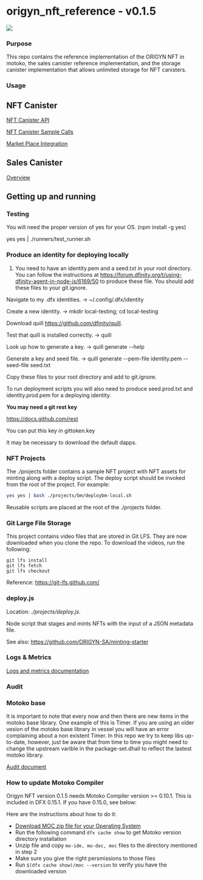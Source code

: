 # origyn_nft_reference - v0.1.5

<img src="https://gitlab.origyn.ch/origyn/engineering/opensource/origyn_nft/-/blob/develop/origyn_nft_pic.jpeg" />

### Purpose

This repo contains the reference implementation of the ORIGYN NFT in motoko, the sales canister reference implementation, and the storage canister implementation that allows unlimited storage for NFT canisters.

### Usage

## NFT Canister

[NFT Canister API](./docs/nft-current-api.md)

[NFT Canister Sample Calls](./docs/audit.md)

[Market Place Integration](./docs/marketplace_integration.md)

## Sales Canister

[Overview](./docs/nft_sale.md)

## Getting up and running

### Testing

You will need the proper version of yes for your OS. (npm install -g yes)

yes yes | ./runners/test_runner.sh

### Produce an identity for deploying locally

1. You need to have an identity.pem and a seed.txt in your root directory. You can follow the instructions at https://forum.dfinity.org/t/using-dfinity-agent-in-node-js/6169/50 to produce these file. You should add these files to your git.ignore.

Navigate to my .dfx identities. → ~/.config/.dfx/identity

Create a new identity. → mkdir local-testing; cd local-testing

Download quill https://github.com/dfinity/quill.

Test that quill is installed correctly. → quill

Look up how to generate a key. → quill generate --help

Generate a key and seed file. → quill generate --pem-file identity.pem --seed-file seed.txt

Copy these files to your root directory and add to git.ignore.

To run deployment scripts you will also need to produce seed.prod.txt and identity.prod.pem for a deploying identity.

__You may need a git rest key__

https://docs.github.com/rest

You can put this key in gittoken.key

It may be necessary to download the default dapps.

### NFT Projects

The ./projects folder contains a sample NFT project with NFT assets for minting along with a deploy script. The deploy script should be invoked from the root of the project. For example:

```bash
yes yes | bash ./projects/bm/deploybm-local.sh
```

Reusable scripts are placed at the root of the ./projects folder.

### Git Large File Storage

This project contains video files that are stored in Git LFS. They are now downloaded when you clone the repo.
To download the videos, run the following:

```
git lfs install
git lfs fetch
git lfs checkout
```

Reference: https://git-lfs.github.com/

### deploy.js

Location: _./projects/deploy.js_.

Node script that stages and mints NFTs with the input of a JSON metadata file.

See also: https://github.com/ORIGYN-SA/minting-starter

### Logs & Metrics

[Logs and metrics documentation](./docs/logs_and_metrics.md)

### Audit


### Motoko base

It is important to note that every now and then there are new items in the motoko base library. One example of this is Timer. If you are using an older vesion of the motoko base library in vessel you will have an error complaining about a non existent Timer. In this repo we try to keep libs up-to-date, however, just be aware that from time to time you might need to change the upstream varible in the package-set.dhall to reflect the lastest motoko library.

[Audit document](./docs/audit.md)

### How to update Motoko Compiler

Origyn NFT version 0.1.5 needs Motoko Compiler version >= 0.10.1. This is included in DFX 0.15.1.  If you have 0.15.0, see below:

Here are the instructions about how to do it:

- [Download MOC zip file for your Operating System](https://github.com/dfinity/motoko/releases/tag/0.10.2)
- Run the following command `dfx cache show` to get Motoko version directory installation
- Unzip file and copy `mo-ide, mo-doc, moc` files to the directory mentioned in step 2
- Make sure you give the right persmissions to those files
- Run `$(dfx cache show)/moc --version` to verify you have the downloaded version

